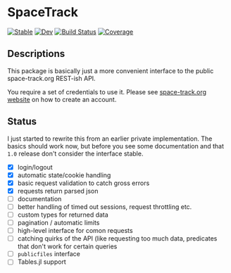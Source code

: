 # SpaceTrack

[![Stable](https://img.shields.io/badge/docs-stable-blue.svg)](https://benelsen.github.io/SpaceTrack.jl/stable/)
[![Dev](https://img.shields.io/badge/docs-dev-blue.svg)](https://benelsen.github.io/SpaceTrack.jl/dev/)
[![Build Status](https://github.com/benelsen/SpaceTrack.jl/actions/workflows/CI.yml/badge.svg?branch=main)](https://github.com/benelsen/SpaceTrack.jl/actions/workflows/CI.yml?query=branch%3Amain)
[![Coverage](https://codecov.io/gh/benelsen/SpaceTrack.jl/branch/main/graph/badge.svg)](https://codecov.io/gh/benelsen/SpaceTrack.jl)

## Descriptions

This package is basically just a more convenient interface to the public space-track.org REST-ish API.

You require a set of credentials to use it. Please see [space-track.org website](https://www.space-track.org/) on how to create an account.

## Status

I just started to rewrite this from an earlier private implementation. 
The basics should work now, but before you see some documentation and that `1.0` release don't consider the interface stable.

- [x] login/logout
- [x] automatic state/cookie handling
- [x] basic request validation to catch gross errors
- [x] requests return parsed json
- [ ] documentation
- [ ] better handling of timed out sessions, request throttling etc.
- [ ] custom types for returned data
- [ ] pagination / automatic limits
- [ ] high-level interface for comon requests
- [ ] catching quirks of the API (like requesting too much data, predicates that don't work for certain queries
- [ ] `publicfiles` interface
- [ ] Tables.jl support

